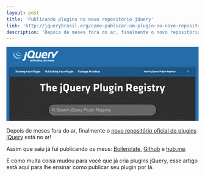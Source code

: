 ```yaml
---
layout: post
title: 'Publicando plugins no novo repositório jQuery'
link: 'http://jquerybrasil.org/como-publicar-um-plugin-no-novo-repositorio-do-jquery/'
description: 'Depois de meses fora do ar, finalmente o novo repositório oficial de plugins jQuery está no ar! Muita coisa mudou para você que já cria plugins jQuery e esse artigo está aqui para lhe ensinar como publicar seu plugin por lá.'
---
```


![jQueryPlugins](/assets/img/posts/new-jquery-plugins.jpg)

Depois de meses fora do ar, finalmente o [novo repositório oficial de plugins jQuery](http://plugins.jquery.com/) está no ar!

Assim que saiu já fui publicando os meus: [Boilerplate](http://plugins.jquery.com/boilerplate/), [Github](http://plugins.jquery.com/github/) e [hub.me](http://plugins.jquery.com/hub.me/).

E como muita coisa mudou para você que já cria plugins jQuery, esse artigo está aqui para lhe ensinar como publicar seu plugin por lá.